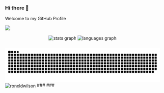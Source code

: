 ### Hi there 👋

Welcome to my GitHub Profile

![](https://komarev.com/ghpvc/?username=RonxldWilson&color=blue)
<div align="center">
  <img src="https://github-readme-stats.vercel.app/api?username=ronxldwilson&hide_title=false&hide_rank=false&show_icons=true&include_all_commits=true&count_private=true&disable_animations=false&theme=dracula&locale=en&hide_border=false&order=1" height="150" alt="stats graph"  />
  <img src="https://github-readme-stats.vercel.app/api/top-langs?username=ronxldwilson&locale=en&hide_title=false&layout=compact&card_width=320&langs_count=5&theme=dracula&hide_border=false&order=2" height="150" alt="languages graph"  />
</div>

###

<img src="https://raw.githubusercontent.com/ronxldwilson/ronxldwilson/output/snake.svg" alt="Snake animation" />
<img align="center" src="https://github-readme-streak-stats.herokuapp.com/?user=ronxldwilson&" alt="ronxldwilson" />
###
###

<!--
**RonxldWilson/RonxldWilson** is a ✨ _special_ ✨ repository because its `README.md` (this file) appears on your GitHub profile.

Here are some ideas to get you started:

- 🔭 I’m currently working on ...
- 🌱 I’m currently learning ...
- 👯 I’m looking to collaborate on ...
- 🤔 I’m looking for help with ...
- 💬 Ask me about ...
- 📫 How to reach me: ...
- 😄 Pronouns: ...
- ⚡ Fun fact: ...
-->
